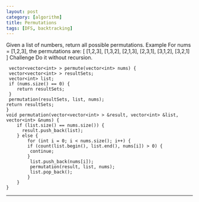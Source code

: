```yaml
---
layout: post
category: [algorithm]
title: Permutations 
tags: [DFS, backtracking]
---
```


Given a list of numbers, return all possible permutations.
Example
For nums = [1,2,3], the permutations are:
[
  [1,2,3],
  [1,3,2],
  [2,1,3],
  [2,3,1],
  [3,1,2],
  [3,2,1]
]
Challenge
Do it without recursion.

<!--more-->

	 vector<vector<int> > permute(vector<int> nums) {
     vector<vector<int> > resultSets;
     vector<int> list;
     if (nums.size() == 0) {
        return resultSets;
     }
     permutation(resultSets, list, nums);
    return resultSets;
    }
    void permutation(vector<vector<int> > &result, vector<int> &list, vector<int> &nums) {
        if (list.size() == nums.size()) {
          result.push_back(list);
        } else {
            for (int i = 0; i < nums.size(); i++) {
            if (count(list.begin(), list.end(), nums[i]) > 0) {
             continue;
            }
             list.push_back(nums[i]);
             permutation(result, list, nums);
             list.pop_back();
            }
        }
    }
	
---
